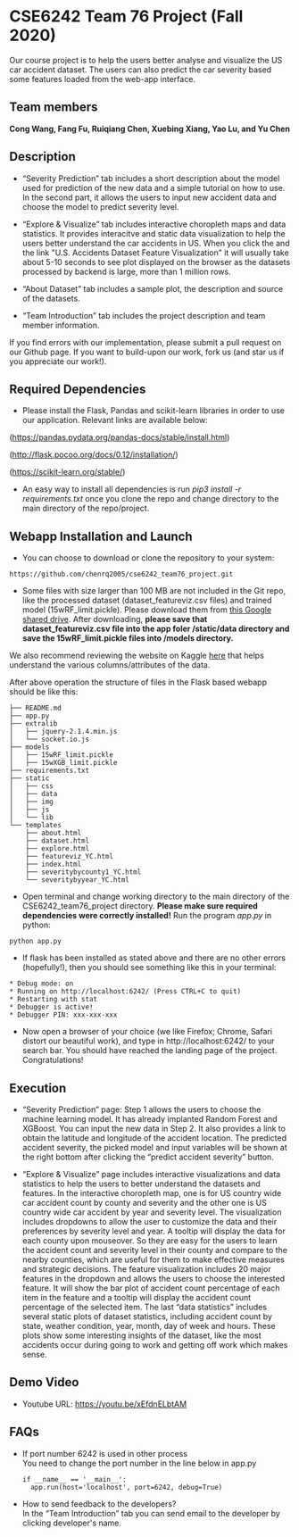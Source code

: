 # CSE6242 Team 76 Project (Fall 2020)

Our course project is to help the users better analyse and visualize the US car accident dataset. The users can also predict the car severity based some features loaded from the web-app interface. 

## Team members
**Cong Wang, Fang Fu, Ruiqiang Chen, Xuebing Xiang, Yao Lu, and Yu Chen**

## Description

- “Severity Prediction” tab includes a short description about the model used for prediction of the
new data and a simple tutorial on how to use. In the second part, it allows the users to input new accident
data and choose the model to predict severity level. 

- “Explore & Visualize” tab includes interactive choropleth maps and data statistics. It provides interacitve and static data visualization to help the users better understand the car accidents in US. When you click the and the link "U.S. Accidents Dataset Feature Visualization" it will usually take about 5-10 seconds to see plot displayed on the browser as the datasets processed by backend is large, more than 1 million rows. 

- “About Dataset” tab includes a sample plot, the description and source of the datasets.

- “Team Introduction” tab includes the project description and team member information.

If you find errors with our implementation, please submit a pull request on our Github page. If you want to build-upon our work, fork us (and star us if you appreciate our work!).

## Required Dependencies

- Please install the Flask, Pandas and scikit-learn libraries in order to use our application. Relevant links are available below:

(https://pandas.pydata.org/pandas-docs/stable/install.html)

(http://flask.pocoo.org/docs/0.12/installation/)

(https://scikit-learn.org/stable/)

- An easy way to install all dependencies is run *pip3 install -r requirements.txt* once you clone the repo and change directory to the main directory of the repo/project. 

## Webapp Installation and Launch

- You can choose to download or clone the repository to your system:

```
https://github.com/chenrq2005/cse6242_team76_project.git
```

- Some files with size larger than 100 MB are not included in the Git repo, like the processed dataset (dataset_featureviz.csv files) and trained model (15wRF_limit.pickle). Please download them from [this Google shared drive](https://drive.google.com/drive/folders/11G-OWjtxEsZ6_sLuW03AQNa4mlvdiTS5). After downloading, **please save that dataset_featureviz.csv file into the app foler /static/data directory and save the 15wRF_limit.pickle files into /models directory.**

We also recommend reviewing the website on Kaggle <a href="https://www.kaggle.com/sobhanmoosavi/us-accidents/" target="_blank">here</a> that helps understand the various columns/attributes of the data.

After above operation the structure of files in the Flask based webapp should be like this:

```
├── README.md
├── app.py
├── extralib
│   ├── jquery-2.1.4.min.js
│   └── socket.io.js
├── models
│   ├── 15wRF_limit.pickle
│   ├── 15wXGB_limit.pickle
├── requirements.txt
├── static
│   ├── css
│   ├── data
│   ├── img
│   ├── js
│   └── lib
└── templates
    ├── about.html
    ├── dataset.html
    ├── explore.html
    ├── featureviz_YC.html
    ├── index.html
    ├── severitybycounty1_YC.html
    └── severitybyyear_YC.html
```

- Open terminal and change working directory to the main directory of the CSE6242_team76_project directory. **Please make sure required dependencies were correctly installed!** Run the program *app.py* in python:
```
python app.py
```
- If flask has been installed as stated above and there are no other errors (hopefully!), then you should see something like this in your terminal:
```
* Debug mode: on
* Running on http://localhost:6242/ (Press CTRL+C to quit)
* Restarting with stat
* Debugger is active!
* Debugger PIN: xxx-xxx-xxx
```
- Now open a browser of your choice (we like Firefox; Chrome, Safari distort our beautiful work), and type in http://localhost:6242/ to your search bar. You should have reached the landing page of the project. Congratulations!

## Execution

- “Severity Prediction” page: Step 1 allows the users to choose the machine learning model. It has already implanted Random Forest and XGBoost. You can input the new data in Step 2. It also provides a link to obtain the latitude and longitude of the accident location. The predicted accident severity, the picked model and input variables will be shown at the right bottom after clicking the “predict accident severity” button. 

- “Explore & Visualize” page includes interactive visualizations and data statistics to help the users to better understand the datasets and features. In the interactive choropleth map, one is for US country wide car accident count by county and severity and the other one is US country wide car accident by year and severity level. The visualization includes dropdowns to allow the user to customize the data and their preferences by severity level and year. A tooltip will display the data for each county upon mouseover. So they are easy for the users to learn the accident count and severity level in their county and compare to the nearby counties, which are useful for them to make effective measures and strategic decisions. The feature visualization includes 20 major features in the dropdown and allows the users to choose the interested feature. It will show the bar plot of accident count percentage of each item in the feature and a tooltip will display the accident count percentage of the selected item. The last “data statistics” includes several static plots of dataset statistics, including accident count by state, weather condition, year, month, day of week and hours. These plots show some interesting insights of the dataset, like the most accidents occur during going to work and getting off work which makes sense.

## Demo Video

- Youtube URL: https://youtu.be/xEfdnELbtAM

## FAQs

- If port number 6242 is used in other process\
  You need to change the port number in the line below in app.py
  
  ```
  if __name__ == '__main__':
    app.run(host='localhost', port=6242, debug=True)
  ```
  
- How to send feedback to the developers?\
  In the “Team Introduction” tab you can send email to the developer by clicking developer's name. 
